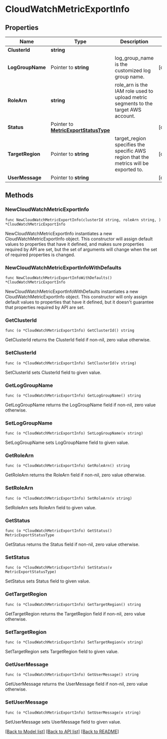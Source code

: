 # CloudWatchMetricExportInfo

## Properties

Name | Type | Description | Notes
------------ | ------------- | ------------- | -------------
**ClusterId** | **string** |  | 
**LogGroupName** | Pointer to **string** | log_group_name is the customized log group name. | [optional] 
**RoleArn** | **string** | role_arn is the IAM role used to upload metric segments to the target AWS account. | 
**Status** | Pointer to [**MetricExportStatusType**](MetricExportStatusType.md) |  | [optional] 
**TargetRegion** | Pointer to **string** | target_region specifies the specific AWS region that the metrics will be exported to. | [optional] 
**UserMessage** | Pointer to **string** |  | [optional] 

## Methods

### NewCloudWatchMetricExportInfo

`func NewCloudWatchMetricExportInfo(clusterId string, roleArn string, ) *CloudWatchMetricExportInfo`

NewCloudWatchMetricExportInfo instantiates a new CloudWatchMetricExportInfo object.
This constructor will assign default values to properties that have it defined,
and makes sure properties required by API are set, but the set of arguments
will change when the set of required properties is changed.

### NewCloudWatchMetricExportInfoWithDefaults

`func NewCloudWatchMetricExportInfoWithDefaults() *CloudWatchMetricExportInfo`

NewCloudWatchMetricExportInfoWithDefaults instantiates a new CloudWatchMetricExportInfo object.
This constructor will only assign default values to properties that have it defined,
but it doesn't guarantee that properties required by API are set.

### GetClusterId

`func (o *CloudWatchMetricExportInfo) GetClusterId() string`

GetClusterId returns the ClusterId field if non-nil, zero value otherwise.

### SetClusterId

`func (o *CloudWatchMetricExportInfo) SetClusterId(v string)`

SetClusterId sets ClusterId field to given value.

### GetLogGroupName

`func (o *CloudWatchMetricExportInfo) GetLogGroupName() string`

GetLogGroupName returns the LogGroupName field if non-nil, zero value otherwise.

### SetLogGroupName

`func (o *CloudWatchMetricExportInfo) SetLogGroupName(v string)`

SetLogGroupName sets LogGroupName field to given value.

### GetRoleArn

`func (o *CloudWatchMetricExportInfo) GetRoleArn() string`

GetRoleArn returns the RoleArn field if non-nil, zero value otherwise.

### SetRoleArn

`func (o *CloudWatchMetricExportInfo) SetRoleArn(v string)`

SetRoleArn sets RoleArn field to given value.

### GetStatus

`func (o *CloudWatchMetricExportInfo) GetStatus() MetricExportStatusType`

GetStatus returns the Status field if non-nil, zero value otherwise.

### SetStatus

`func (o *CloudWatchMetricExportInfo) SetStatus(v MetricExportStatusType)`

SetStatus sets Status field to given value.

### GetTargetRegion

`func (o *CloudWatchMetricExportInfo) GetTargetRegion() string`

GetTargetRegion returns the TargetRegion field if non-nil, zero value otherwise.

### SetTargetRegion

`func (o *CloudWatchMetricExportInfo) SetTargetRegion(v string)`

SetTargetRegion sets TargetRegion field to given value.

### GetUserMessage

`func (o *CloudWatchMetricExportInfo) GetUserMessage() string`

GetUserMessage returns the UserMessage field if non-nil, zero value otherwise.

### SetUserMessage

`func (o *CloudWatchMetricExportInfo) SetUserMessage(v string)`

SetUserMessage sets UserMessage field to given value.


[[Back to Model list]](../README.md#documentation-for-models) [[Back to API list]](../README.md#documentation-for-api-endpoints) [[Back to README]](../README.md)


